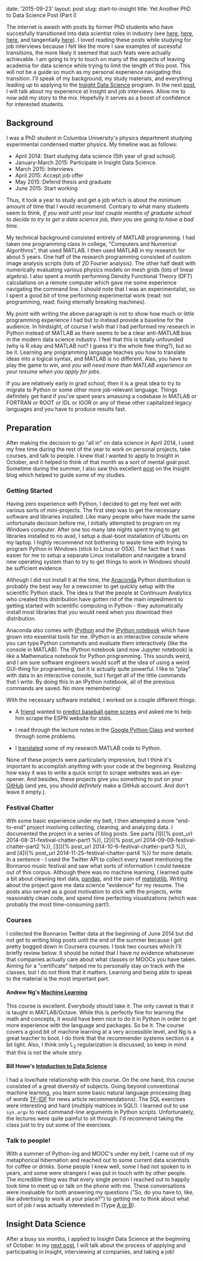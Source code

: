 date: '2015-09-23'
layout: post
slug: start-to-insight
title: Yet Another PhD to Data Science Post (Part I)

The internet is awash with posts by former PhD students who have succesfully transitioned into data scientist roles in industry (see <a href="https://warrenmar.wordpress.com/2013/08/03/beginning-data-scientist/" target="_blank">here</a>, <a href="http://treycausey.com/getting_started.html">here</a>, <a href="http://womeninastronomy.blogspot.com/2013/01/datascience.html" target="_blank">here</a>, and tangentially <a href="https://www.chrisstucchio.com/blog/2012/leaving_academia.html" target="_blank">here</a>). I loved reading these posts while studying for job interviews because I felt like the more I saw examples of sucessful transitions, the more likely it seemed that such feats were actually achievable. I am going to try to touch on many of the aspects of leaving academia for data science while trying to limit the length of this post. This will not be a guide so much as my personal experience navigating this transition. I'll speak of my background, my study materials, and everything leading up to applying to the <a href="http://www.insightdatascience.com" target="_blank">Insight Data Science</a> program. In the next [post]({{page.next.url}}), I will talk about my experience at Insight and job interviews. Allow me to now add my story to the mix. Hopefully it serves as a boost of confidence for interested students.


## Background

I was a PhD student in Columbia University's physics department studying experimental condensed matter physics. My timeline was as follows:

- April 2014: Start studying data science (5th year of grad school).
- January-March 2015: Participate in Insight Data Science.
- March 2015: Interviews
- April 2015: Accept job offer
- May 2015: Defend thesis and graduate
- June 2015: Start working

Thus, it took a year to study and get a job which is about the minimum amount of time that I would recommend. Contrary to what many students seem to think, *if you wait until your last couple months of graduate school to decide to try to get a data science job, then you are going to have a bad time.*

My technical background consisted entirely of MATLAB programming. I had taken one programming class in college, "Computers and Numerical Algorithms", that used MATLAB. I then used MATLAB in my research for about 5 years. One half of the research programming consisted of custom image analysis scripts (lots of 2D Fourier analysis). The other half dealt with numerically evaluating various physics models on mesh grids (lots of linear algebra). I also spent a month performing Density Functional Theory (DFT) calculations on a remote computer which gave me some experience navigating the command line. I should note that I was an experimentalist, so I spent a good bit of time performing experimental work (read: not programming, read: fixing eternally breaking machines).

My point with writing the above paragraph is not to show how much or little programming experience I had but to instead provide a baseline for the audience. In hindsight, of course I wish that I had performed my research in Python instead of MATLAB as there seems to be a clear anti-MATLAB bias in the modern data science industry. I feel that this is totally unfounded (why is R okay and MATLAB not? I guess it's the whole free thing?), but so be it. Learning any programming language teaches you how to translate ideas into a logical syntax, and MATLAB is no different. Alas, you have to play the game to win, and *you will need more than MATLAB experience on your resume when you apply for jobs.*

If you are relatively early in grad school, then it is a great idea to try to migrate to Python or some other more job-relevant language. Things definitely get hard if you've spent years amassing a codebase in MATLAB or FORTRAN or ROOT or IDL or IGOR or any of these other capitalized legacy languages and you have to produce results fast.

## Preparation

After making the decision to go "all in" on data science in April 2014, I used my free time during the rest of the year to work on personal projects, take courses, and talk to people. I knew that I wanted to apply to Insight in October, and it helped to think of that month as a sort of mental goal post. Sometime during the summer, I also saw this excellent <a href="http://insightdatascience.com/blog/preparing_for_insight.html" target="_blank">post</a> on the Insight blog which helped to guide some of my studies.

### Getting Started

Having zero experience with Python, I decided to get my feet wet with various sorts of mini-projects. The first step was to get the necessary software and libraries installed. Like many people who have made the same unfortunate decision before me, I initially attempted to program on my Windows computer. After one too many late nights spent trying to get libraries installed to no avail, I setup a dual-boot installation of Ubuntu on my laptop. I highly recommend not bothering to waste time with trying to program Python in Windows (stick to Linux or OSX). The fact that it was easier for me to setup a separate Linux installation and navigate a brand new operating system than to try to get things to work in Windows should be sufficient evidence.

Although I did not install it at the time, the <a href="https://store.continuum.io/cshop/anaconda/" target="_blank">Anaconda</a> Python distribution is probably the best way for a newcomer to get quickly setup with the scientific Python stack. The idea is that the people at Continuum Analytics who created this distribution have gotten rid of the main impediment to getting started with scientific computing in Python - they automatically install most libraries that you would need when you download their distribution.

Anaconda also comes with <a href="http://ipython.org/" target="_blank">IPython</a> and the <a href="http://ipython.org/notebook.html" target="_blank">IPython notebook</a> which have grown into essential tools for me. IPython is an interactive console where you can type Python commands and evaluate them interactively (like the console in MATLAB). The IPython notebook (and now Jupyter notebook) is like a Mathematica notebook for Python programming. This sounds weird, and I am sure software engineers would scoff at the idea of using a weird GUI-thing for programming, but it is actually quite powerful. I like to "play" with data in an interactive console, but I forget all of the little commands that I write. By doing this in an IPython notebook, all of the previous commands are saved. No more remembering!

With the necessary software installed, I worked on a couple different things:

- A <a href="http://aaronroberts.squarespace.com/" target="_blank">friend</a> wanted to <a href="https://github.com/robertsaj2/BaseballProject" target="_blank">predict baseball game scores</a> and asked me to help him scrape the ESPN website for stats.

- I read through the lecture notes in the <a href="https://developers.google.com/edu/python/?hl=en" target="_blank">Google Python Class</a> and worked through some problems.

- I <a href="https://github.com/EthanRosenthal/stm-routines/tree/master/lifeas-tightbinding" target="_blank">translated</a> some of my research MATLAB code to Python.

None of these projects were particularly impressive, but I think it's important to accomplish *anything* with your code at the beginning. Realizing how easy it was to write a quick script to scrape websites was an eye-opener. And besides, these projects give you something to put on your <a href="https://www.github.com" target="_blank">GitHub</a> (and yes, you should *definitely* make a GitHub account. And don't leave it empty.).

### Festival Chatter

Wth some basic experience under my belt, I then attempted a more "end-to-end" project involving collecting, cleaning, and analyzing data. I documented the project in a series of blog posts. See parts [1]({% post_url 2014-08-31-festival-chatter-part1 %}), [2]({% post_url 2014-09-09-festival-chatter-part2 %}), [3]({% post_url 2014-10-6-festival-chatter-part3 %}), and [4]({% post_url 2014-11-25-festival-chatter-part4 %}) for more details. In a sentence - I used the Twitter API to collect every tweet mentioning the Bonnaroo music festival and saw what sorts of information I could tweeze out of this corpus. Although there was no machine learning, I learned quite a bit about cleaning text data, <a href="http://pandas.pydata.org/" target="_blank">pandas</a>, and the pain of <a href="http://matplotlib.org/" target="_blank">matplotlib</a>, Writing about the project gave me data science "evidence" for my resume. The posts also served as a good motivation to stick with the projects, write reasonably clean code, and spend time perfecting visualizations (which was probably the most time-consuming part!).

### Courses

I collected the Bonnaroo Twitter data at the beginning of June 2014 but did not get to writing blog posts until the end of the summer because I got pretty bogged down in Coursera courses. I took two courses which I'll briefly review below. It should be noted that I have no evidence whatsoever that companies actually care about what classes or MOOCs you have taken. Aiming for a "certificate" helped me to personally stay on track with the classes, but I do not think that it matters. Learning and being able to speak to the material is the most important part.

#### Andrew Ng's <a href="https://www.coursera.org/learn/machine-learning" target="_blank">Machine Learning</a>
This course is excellent. Everybody should take it. The only caveat is that it is taught in MATLAB/Octave. While this is perfectly fine for learning the math and concepts, it would have been nice to do it in Python in order to get more experience with the language and packages. So be it. The course covers a good bit of machine learning at a very accessible level, and Ng is a great teacher to boot. I do think that the recommender systems section is a bit light. Also, I think only L<sub>2</sub> regularization is discussed, so keep in mind that this is not the whole story.

#### Bill Howe's <a href="https://www.coursera.org/course/datasci" target="_blank">Intoduction to Data Science</a>
I had a love/hate relationship with this course. On the one hand, this course consisted of a great diversity of subjects. Going beyond conventional machine learning, you learn some basic natural language processing (bag of words <a href="https://en.wikipedia.org/wiki/Tf%E2%80%93idf" target="_blank">TF-IDF</a> for news article recommendations). The SQL exercises were interesting and hard (multiply matrices in SQL!). I learned out to use ```sys.argv``` to read command-line arguments in Python scripts. Unfortunately, the lectures were quite painful to sit through. I'd recommend taking the class just to try out some of the exercises.

### Talk to people!

With a summer of Python-ing and MOOC's under my belt, I came out of my metaphorical hibernation and reached out to some current data scientists for coffee or drinks. Some people I knew well, some I had not spoken to in years, and some were strangers I was put in touch with by other people. The incredible thing was that every single person I reached out to happily took time to meet up or talk on the phone with me. These conversations were invaluable for both answering my questions ("So, do you have to, like, *like* advertising to work at your place?") to getting me to think about what sort of job I was actually interested in (Type <a href="https://medium.com/@rchang/my-two-year-journey-as-a-data-scientist-at-twitter-f0c13298aee6" target="_blank">A or B</a>).

## Insight Data Science

After a busy six months, I applied to Insight Data Science at the beginning of October. In my [next post]({{page.next.url}}), I will talk about the process of applying and participating in Insight, interviewing at companies, and taking a job!
